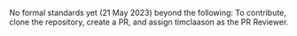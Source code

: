 No formal standards yet (21 May 2023) beyond the following:
To contribute, clone the repository, create a PR, and assign timclaason as the PR Reviewer.
